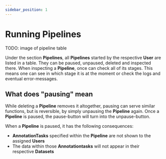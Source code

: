 ```yaml
---
sidebar_position: 1
---
```



# Running Pipelines

<!-- TODO -->

TODO: image of pipeline table

Under the section **Pipelines**, all **Pipelines** started by the respective **User** are
listed in a table. They can be paused, unpaused, deleted and inspected there.
When inspecting a **Pipeline**, once can check all of its stages. This means one can see in which stage it is
at the moment or check the logs and eventual error-messages.

## What does "pausing" mean

While deleting a **Pipeline** removes it altogether, pausing can serve similar functions,
but is reversible, by simply unpausing the **Pipeline** again. Once a **Pipeline** is
paused, the pause-button will turn into the unpause-button.

When a **Pipeline** is paused, it has the following consequences:

- **AnnotationTasks** specified within the **Pipeline** are not shown to the assigned **Users**
- The data within those **Annotationtasks** will not appear in their respective **Datasets**

